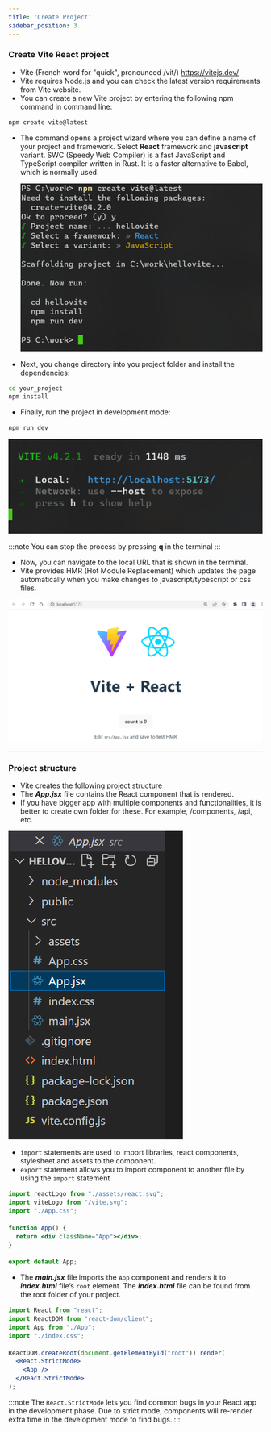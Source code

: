 ```yaml
---
title: 'Create Project'
sidebar_position: 3
---
```

### Create Vite React project
- Vite (French word for "quick", pronounced /vit/) https://vitejs.dev/
- Vite requires Node.js and you can check the latest version requirements from Vite website.
- You can create a new Vite project by entering the following npm command in command line:

```bash
npm create vite@latest
```
- The command opens a project wizard where you can define a name of your project and framework. Select **React** framework and  **javascript** variant. SWC (Speedy Web Compiler) is a fast JavaScript and TypeScript compiler written in Rust. It is a faster alternative to Babel, which is normally used.

  ![Vite project](./img/create_vite1.png)

- Next, you change directory into you project folder and install the dependencies:

```bash
cd your_project
npm install
```
- Finally, run the project in development mode:
```bash
npm run dev
```

![Vite Project](./img/create_vite2.png)

:::note
You can stop the process by pressing **q** in the terminal
:::
- Now, you can navigate to the local URL that is shown in the terminal.
- Vite provides HMR (Hot Module Replacement) which updates the page automatically when you make changes to javascript/typescript or css files.

![Vite Project](./img/vite_browser.png)

---
### Project structure

- Vite creates the following project structure
- The **_App.jsx_** file contains the React component that is rendered.
- If you have bigger app with multiple components and functionalities, it is better to create own folder for these. For example, /components, /api, etc.

![Project structure](./img/vite_project.png)


- `import` statements are used to import libraries, react components, stylesheet and assets to the component.
- `export` statement allows you to import component to another file by using the `import` statement

```jsx title="App.jsx"
import reactLogo from "./assets/react.svg";
import viteLogo from "/vite.svg";
import "./App.css";

function App() {
  return <div className="App"></div>;
}

export default App;
```
- The **_main.jsx_** file imports the `App` component and renders it to **_index.html_** file’s `root` element. The **_index.html_** file can be found from the root folder of your project.

```jsx title="main.jsx"
import React from "react";
import ReactDOM from "react-dom/client";
import App from "./App";
import "./index.css";

ReactDOM.createRoot(document.getElementById("root")).render(
  <React.StrictMode>
    <App />
  </React.StrictMode>
);
```
:::note
The `React.StrictMode` lets you find common bugs in your React app in the development phase. Due to strict mode, components will re-render extra time in the development mode to find bugs.
:::